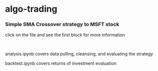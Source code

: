 # algo-trading
<h3>Simple SMA Crossover strategy to MSFT stock</h3>
<p>click on the file and see the first block for more information</p>

<br/>

<p>analysis.ipynb covers data pulling, cleansing, and evaluating the strategy</p>
<p>backtest.ipynb covers returns of investment evaluation</p>
